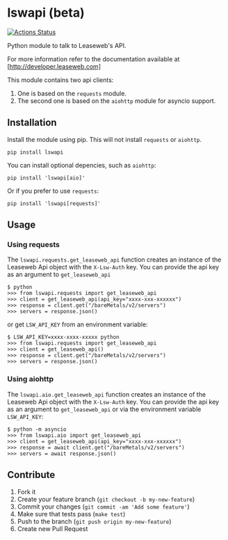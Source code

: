 # lswapi (beta)

[![Actions Status](https://github.com/nrocco/lswapi/workflows/Python%20package/badge.svg)](https://github.com/nrocco/lswapi/actions)

Python module to talk to Leaseweb's API.

For more information refer to the documentation available at
[http://developer.leaseweb.com]

This module contains two api clients:

1.  One is based on the `requests` module.
2.  The second one is based on the `aiohttp` module for asyncio support.


## Installation

Install the module using pip. This will not install `requests` or `aiohttp`.

    pip install lswapi


You can install optional depencies, such as `aiohttp`:

    pip install 'lswapi[aio]'

Or if you prefer to use `requests`:

    pip install 'lswapi[requests]'


## Usage


### Using requests

The `lswapi.requests.get_leaseweb_api` function creates an instance of the Leaseweb Api
object with the `X-Lsw-Auth` key. You can provide the api key as an argument
to `get_leaseweb_api`

    $ python
    >>> from lswapi.requests import get_leaseweb_api
    >>> client = get_leaseweb_api(api_key="xxxx-xxx-xxxxxx")
    >>> response = client.get("/bareMetals/v2/servers")
    >>> servers = response.json()


or get `LSW_API_KEY` from an environment variable:

    $ LSW_API_KEY=xxxx-xxxx-xxxxx python
    >>> from lswapi.requests import get_leaseweb_api
    >>> client = get_leaseweb_api()
    >>> response = client.get("/bareMetals/v2/servers")
    >>> servers = response.json()


### Using aiohttp

The `lswapi.aio.get_leaseweb_api` function creates an instance of the Leaseweb Api
object with the `X-Lsw-Auth` key. You can provide the api key as an argument
to `get_leaseweb_api` or via the environment variable `LSW_API_KEY`:

    $ python -m asyncio
    >>> from lswapi.aio import get_leaseweb_api
    >>> client = get_leaseweb_api(api_key="xxxx-xxx-xxxxxx")
    >>> response = await client.get("/bareMetals/v2/servers")
    >>> servers = await response.json()


## Contribute

1. Fork it
2. Create your feature branch (`git checkout -b my-new-feature`)
3. Commit your changes (`git commit -am 'Add some feature'`)
4. Make sure that tests pass (`make test`)
5. Push to the branch (`git push origin my-new-feature`)
6. Create new Pull Request
